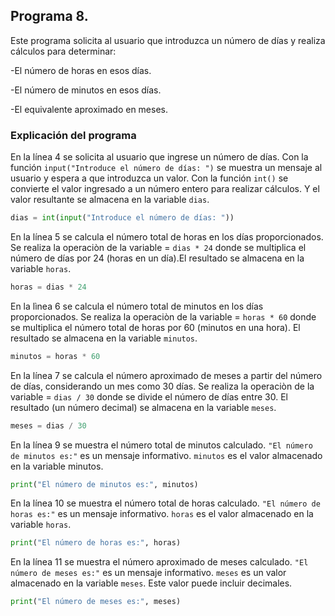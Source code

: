 ## Programa 8. 
Este programa solicita al usuario que introduzca un número de días y realiza cálculos para determinar:

-El número de horas en esos días.

-El número de minutos en esos días.

-El equivalente aproximado en meses.

### Explicación del programa 
En la línea 4 se solicita al usuario que ingrese un número de días. Con la función `input("Introduce el número de días: ")` se muestra un mensaje al usuario y espera a que introduzca un valor. Con la función `int()` se convierte el valor ingresado a un número entero para realizar cálculos. Y el valor resultante se almacena en la variable `dias`.
```python
dias = int(input("Introduce el número de días: "))
```

En la línea 5 se calcula el número total de horas en los días proporcionados.
Se realiza la operaciòn de la variable = `dias * 24` donde se multiplica el número de días por 24 (horas en un día).El resultado se almacena en la variable `horas`.
```python
horas = dias * 24
```

En la lìnea 6 se calcula el número total de minutos en los días proporcionados.
Se realiza la operaciòn de la variable = `horas * 60` donde se multiplica el número total de horas por 60 (minutos en una hora).
El resultado se almacena en la variable `minutos`.
```python
minutos = horas * 60
```

En la línea 7 se calcula el número aproximado de meses a partir del número de días, considerando un mes como 30 días.
Se realiza la operaciòn de la variable = `dias / 30` donde se divide el número de días entre 30.
El resultado (un número decimal) se almacena en la variable `meses`.
```python
meses = dias / 30
```

En la línea 9 se muestra el número total de minutos calculado.
`"El número de minutos es:"` es un mensaje informativo.
`minutos` es el valor almacenado en la variable minutos.
```python
print("El número de minutos es:", minutos)
```

En la línea 10 se muestra el número total de horas calculado.
`"El número de horas es:"` es un mensaje informativo.
`horas` es el valor almacenado en la variable `horas`.
```python
print("El número de horas es:", horas)
```

En la línea 11 se muestra el número aproximado de meses calculado.
`"El número de meses es:"` es un mensaje informativo.
`meses` es un valor almacenado en la variable `meses`. Este valor puede incluir decimales.
```python
print("El número de meses es:", meses)
```
